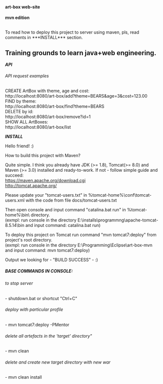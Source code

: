 <h4> art-box web-site </h4>
<b>mvn edition</b>
<br>
<br>

<p>
To read how to deploy this project to server using maven, pls, read comments in ***INSTALL*** 
section.
</p>

<h2>Training grounds to learn java+web engineering.</h2>


***API***
<h6>API request examples</h6>

CREATE ArtBox with theme, age and cost:<br>
	http://localhost:8080/art-box/add?theme=BEARS&age=3&cost=123.00<br>
FIND by theme:<br>
	http://localhost:8080/art-box/find?theme=BEARS<br>
DELETE by id:<br>
	http://localhost:8080/art-box/remove?id=1<br>
SHOW ALL ArtBoxes:<br>
	http://localhost:8080/art-box/list<br>

***INSTALL***

Hello friend! :)

How to build this project with Maven?

Quite simple. I think you already have JDK (>= 1.8), Tomcat(>= 8.0) and Maven (>= 3.0) 
installed and ready-to-work. If not - follow simple guide and succeed:
<br>
https://maven.apache.org/download.cgi
<br>
http://tomcat.apache.org/

Please update your "tomcat-users.txt" in %tomcat-home%\conf\tomcat-users.xml 
with the code from file docs/tomcat-users.txt

Then open console and input command "catalina.bat run" in %tomcat-home%\bin\ directory.
<br>
(exmpl: run console in the directory E:\installs\programmng\apache-tomcat-8.5.14\bin and input 
command: catalina.bat run)

To deploy this project on Tomcat run command "mvn tomcat7:deploy" from project's root
directory.
<br>
(exmpl: run console in the directory E:\Programming\Eclipse\art-box-mvn and input command: 
mvn tomcat7:deploy)

Output we looking for - "BUILD SUCCESS" - :)
	
<h5> BASE COMMANDS IN CONSOLE: </h5>

<h6> to stop server </h6>
		- shutdown.bat or shortcut "Ctrl+C" 
		
<h6> deploy with particular profile </h6>
		- mvn tomcat7:deploy -PMentor
		
<h6> delete all artefacts in the 'target' directory" </h6>
		- mvn clean
		
<h6> delete and create new target directory with new war </h6>
		- mvn clean install
		

